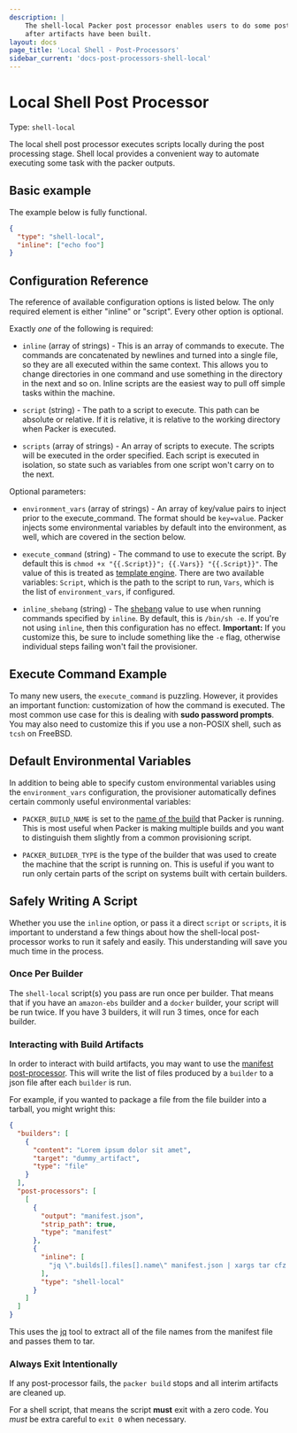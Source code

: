 ```yaml
---
description: |
    The shell-local Packer post processor enables users to do some post processing
    after artifacts have been built.
layout: docs
page_title: 'Local Shell - Post-Processors'
sidebar_current: 'docs-post-processors-shell-local'
---
```


# Local Shell Post Processor

Type: `shell-local`

The local shell post processor executes scripts locally during the post
processing stage. Shell local provides a convenient way to automate executing
some task with the packer outputs.

## Basic example

The example below is fully functional.

``` json
{
  "type": "shell-local",
  "inline": ["echo foo"]
}
```

## Configuration Reference

The reference of available configuration options is listed below. The only
required element is either "inline" or "script". Every other option is optional.

Exactly *one* of the following is required:

-   `inline` (array of strings) - This is an array of commands to execute. The
    commands are concatenated by newlines and turned into a single file, so they
    are all executed within the same context. This allows you to change
    directories in one command and use something in the directory in the next
    and so on. Inline scripts are the easiest way to pull off simple tasks
    within the machine.

-   `script` (string) - The path to a script to execute. This path can be
    absolute or relative. If it is relative, it is relative to the working
    directory when Packer is executed.

-   `scripts` (array of strings) - An array of scripts to execute. The scripts
    will be executed in the order specified. Each script is executed in
    isolation, so state such as variables from one script won't carry on to the
    next.

Optional parameters:

-   `environment_vars` (array of strings) - An array of key/value pairs to
    inject prior to the execute\_command. The format should be `key=value`.
    Packer injects some environmental variables by default into the environment,
    as well, which are covered in the section below.

-   `execute_command` (string) - The command to use to execute the script. By
    default this is `chmod +x "{{.Script}}"; {{.Vars}} "{{.Script}}"`.
    The value of this is treated as [template engine](/docs/templates/engine.html).
    There are two available variables: `Script`, which is the path to the script
    to run, `Vars`, which is the list of `environment_vars`, if configured.

-   `inline_shebang` (string) - The
    [shebang](http://en.wikipedia.org/wiki/Shebang_%28Unix%29) value to use when
    running commands specified by `inline`. By default, this is `/bin/sh -e`. If
    you're not using `inline`, then this configuration has no effect.
    **Important:** If you customize this, be sure to include something like the
    `-e` flag, otherwise individual steps failing won't fail the provisioner.

## Execute Command Example

To many new users, the `execute_command` is puzzling. However, it provides an
important function: customization of how the command is executed. The most
common use case for this is dealing with **sudo password prompts**. You may also
need to customize this if you use a non-POSIX shell, such as `tcsh` on FreeBSD.

## Default Environmental Variables

In addition to being able to specify custom environmental variables using the
`environment_vars` configuration, the provisioner automatically defines certain
commonly useful environmental variables:

-   `PACKER_BUILD_NAME` is set to the
    [name of the build](/docs/templates/builders.html#named-builds) that Packer is running.
    This is most useful when Packer is making multiple builds and you want to
    distinguish them slightly from a common provisioning script.

-   `PACKER_BUILDER_TYPE` is the type of the builder that was used to create the
    machine that the script is running on. This is useful if you want to run
    only certain parts of the script on systems built with certain builders.

## Safely Writing A Script

Whether you use the `inline` option, or pass it a direct `script` or `scripts`,
it is important to understand a few things about how the shell-local
post-processor works to run it safely and easily. This understanding will save
you much time in the process.

### Once Per Builder

The `shell-local` script(s) you pass are run once per builder. That means that
if you have an `amazon-ebs` builder and a `docker` builder, your script will be
run twice. If you have 3 builders, it will run 3 times, once for each builder.

### Interacting with Build Artifacts

In order to interact with build artifacts, you may want to use the [manifest
post-processor](/docs/post-processors/manifest.html). This will write the list
of files produced by a `builder` to a json file after each `builder` is run.

For example, if you wanted to package a file from the file builder into
a tarball, you might wright this:

``` json
{
  "builders": [
    {
      "content": "Lorem ipsum dolor sit amet",
      "target": "dummy_artifact",
      "type": "file"
    }
  ],
  "post-processors": [
    [
      {
        "output": "manifest.json",
        "strip_path": true,
        "type": "manifest"
      },
      {
        "inline": [
          "jq \".builds[].files[].name\" manifest.json | xargs tar cfz artifacts.tgz"
        ],
        "type": "shell-local"
      }
    ]
  ]
}
```

This uses the [jq](https://stedolan.github.io/jq/) tool to extract all of the
file names from the manifest file and passes them to tar.

### Always Exit Intentionally

If any post-processor fails, the `packer build` stops and all interim artifacts
are cleaned up.

For a shell script, that means the script **must** exit with a zero code. You
*must* be extra careful to `exit 0` when necessary.
